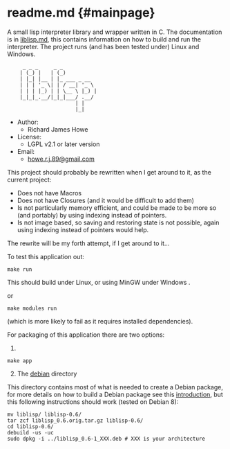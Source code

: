 readme.md {#mainpage}
=========

A small lisp interpreter library and wrapper written in C. The documentation 
is in [liblisp.md][], this contains information on how to build and run the
interpreter. The project runs (and has been tested under) Linux and Windows.


         _ _ _     _ _           
        | (_) |   | (_)          
        | |_| |__ | |_ ___ _ __  
        | | | '_ \| | / __| '_ \ 
        | | | |_) | | \__ \ |_) |
        |_|_|_.__/|_|_|___/ .__/ 
                          | |    
                          |_|    


* Author:
  - Richard James Howe
* License:
  - LGPL v2.1 or later version
* Email:
  - <howe.r.j.89@gmail.com>

This project should probably be rewritten when I get around to it, as the
current project:

* Does not have Macros
* Does not have Closures (and it would be difficult to add them)
* Is not particularly memory efficient, and could be made to be more
so (and portably) by using indexing instead of pointers.
* Is not image based, so saving and restoring state is not possible,
again using indexing instead of pointers would help.

The rewrite will be my forth attempt, if I get around to it...

To test this application out:

	make run

This should build under Linux, or using MinGW under Windows .

or

	make modules run

(which is more likely to fail as it requires installed dependencies).

For packaging of this application there are two options:

1)

	make app

2) The [debian][] directory

This directory contains most of what is needed to create a Debian package, for
more details on how to build a Debian package see this [introduction][], but
this following instructions should work (tested on Debian 8):

	mv liblisp/ liblisp-0.6/
	tar zcf liblisp_0.6.orig.tar.gz liblisp-0.6/
	cd liblisp-0.6/
	debuild -us -uc
	sudo dpkg -i ../liblisp_0.6-1_XXX.deb # XXX is your architecture

[liblisp.md]: liblisp.md
[debian]: debian/
[introduction]: https://wiki.debian.org/IntroDebianPackaging
